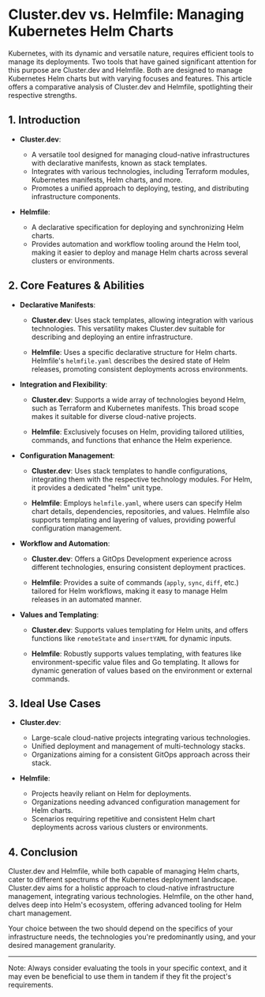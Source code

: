 # **Cluster.dev vs. Helmfile: Managing Kubernetes Helm Charts**

Kubernetes, with its dynamic and versatile nature, requires efficient tools to manage its deployments. Two tools that have gained significant attention for this purpose are Cluster.dev and Helmfile. Both are designed to manage Kubernetes Helm charts but with varying focuses and features. This article offers a comparative analysis of Cluster.dev and Helmfile, spotlighting their respective strengths.

## **1. Introduction**

- **Cluster.dev**:
  - A versatile tool designed for managing cloud-native infrastructures with declarative manifests, known as stack templates.
  - Integrates with various technologies, including Terraform modules, Kubernetes manifests, Helm charts, and more.
  - Promotes a unified approach to deploying, testing, and distributing infrastructure components.

- **Helmfile**:
  - A declarative specification for deploying and synchronizing Helm charts.
  - Provides automation and workflow tooling around the Helm tool, making it easier to deploy and manage Helm charts across several clusters or environments.

## **2. Core Features & Abilities**

- **Declarative Manifests**:

  - **Cluster.dev**: Uses stack templates, allowing integration with various technologies. This versatility makes Cluster.dev suitable for describing and deploying an entire infrastructure.

  - **Helmfile**: Uses a specific declarative structure for Helm charts. Helmfile's `helmfile.yaml` describes the desired state of Helm releases, promoting consistent deployments across environments.

- **Integration and Flexibility**:

  - **Cluster.dev**: Supports a wide array of technologies beyond Helm, such as Terraform and Kubernetes manifests. This broad scope makes it suitable for diverse cloud-native projects.

  - **Helmfile**: Exclusively focuses on Helm, providing tailored utilities, commands, and functions that enhance the Helm experience.

- **Configuration Management**:

  - **Cluster.dev**: Uses stack templates to handle configurations, integrating them with the respective technology modules. For Helm, it provides a dedicated "helm" unit type.

  - **Helmfile**: Employs `helmfile.yaml`, where users can specify Helm chart details, dependencies, repositories, and values. Helmfile also supports templating and layering of values, providing powerful configuration management.

- **Workflow and Automation**:

  - **Cluster.dev**: Offers a GitOps Development experience across different technologies, ensuring consistent deployment practices.

  - **Helmfile**: Provides a suite of commands (`apply`, `sync`, `diff`, etc.) tailored for Helm workflows, making it easy to manage Helm releases in an automated manner.

- **Values and Templating**:

  - **Cluster.dev**: Supports values templating for Helm units, and offers functions like `remoteState` and `insertYAML` for dynamic inputs.

  - **Helmfile**: Robustly supports values templating, with features like environment-specific value files and Go templating. It allows for dynamic generation of values based on the environment or external commands.

## **3. Ideal Use Cases**

- **Cluster.dev**:
  - Large-scale cloud-native projects integrating various technologies.
  - Unified deployment and management of multi-technology stacks.
  - Organizations aiming for a consistent GitOps approach across their stack.

- **Helmfile**:
  - Projects heavily reliant on Helm for deployments.
  - Organizations needing advanced configuration management for Helm charts.
  - Scenarios requiring repetitive and consistent Helm chart deployments across various clusters or environments.

## **4. Conclusion**

Cluster.dev and Helmfile, while both capable of managing Helm charts, cater to different spectrums of the Kubernetes deployment landscape. Cluster.dev aims for a holistic approach to cloud-native infrastructure management, integrating various technologies. Helmfile, on the other hand, delves deep into Helm's ecosystem, offering advanced tooling for Helm chart management.

Your choice between the two should depend on the specifics of your infrastructure needs, the technologies you're predominantly using, and your desired management granularity.

---

Note: Always consider evaluating the tools in your specific context, and it may even be beneficial to use them in tandem if they fit the project's requirements.
